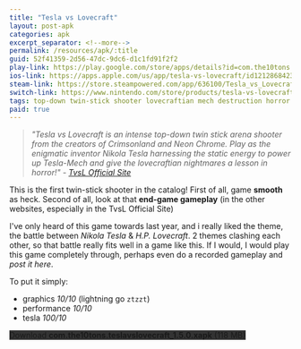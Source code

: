 ```yaml
---
title: "Tesla vs Lovecraft"
layout: post-apk
categories: apk
excerpt_separator: <!--more-->
permalink: /resources/apk/:title
guid: 52f41359-2d56-47dc-9dc6-d1c1fd91f2f2
play-link: https://play.google.com/store/apps/details?id=com.the10tons.teslavslovecraft
ios-link: https://apps.apple.com/us/app/tesla-vs-lovecraft/id1212868423
steam-link: https://store.steampowered.com/app/636100/Tesla_vs_Lovecraft/
switch-link: https://www.nintendo.com/store/products/tesla-vs-lovecraft-switch/
tags: top-down twin-stick shooter lovecraftian mech destruction horror science sci-fi futuristic
paid: true
---
```


> _"Tesla vs Lovecraft is an intense top-down twin stick arena shooter from the creators of Crimsonland and Neon Chrome. Play as the enigmatic inventor Nikola Tesla harnessing the static energy to power up Tesla-Mech and give the lovecraftian nightmares a lesson in horror!" - <a href="http://teslavslovecraft.com/" target="_blank">TvsL Official Site</a>_

This is the first twin-stick shooter in the catalog! <!--more--> First of all, game **smooth** as heck. Second of all, look at that **end-game gameplay** (in the other websites, especially in the TvsL Official Site)

I've only heard of this game towards last year, and i really liked the theme, the battle between _Nikola Tesla_ & _H.P. Lovecraft_. 2 themes clashing each other, so that battle really fits well in a game like this. If I would, I would play this game completely through, perhaps even do a recorded gameplay and _post it here_. 

To put it simply: 
* graphics _10/10_ (lightning go `ztzzt`)
* performance _10/10_
* tesla _100/10_

<div class="text-center">
    <a class="btn btn-dark btn-block w-100" onclick='apk("com.the10tons.teslavslovecraft_1.5.0.xapk")' style="text-decoration: none; background-color: #333;"> Download <b>com.the10tons.teslavslovecraft_1.5.0.xapk</b> (118 MB)</a>
</div>

